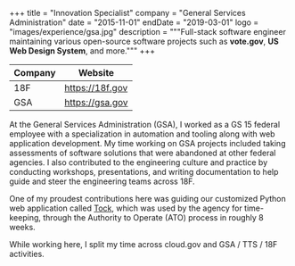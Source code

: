 +++
title = "Innovation Specialist"
company = "General Services Administration"
date = "2015-11-01"
endDate = "2019-03-01"
logo = "images/experience/gsa.jpg"
description = """Full-stack software engineer maintaining various open-source software
projects such as **vote.gov**, **US Web Design System**, and more."""
+++

| Company | Website |
| ------- | ------- |
| 18F | https://18f.gov |
| GSA | https://gsa.gov |

At the General Services Administration (GSA), I worked as a GS 15 federal
employee with a specialization in automation and tooling along with web
application development. My time working on GSA projects included taking
assessments of software solutions that were abandoned at other federal agencies.
I also contributed to the engineering culture and practice by conducting
workshops, presentations, and writing documentation to help guide and steer the
engineering teams across 18F.

One of my proudest contributions here was guiding our customized Python web
application called [Tock](https://github.com/18f/tock), which was used by the
agency for time-keeping, through the Authority to Operate (ATO) process in
roughly 8 weeks.

While working here, I split my time across cloud.gov and GSA / TTS / 18F
activities.
